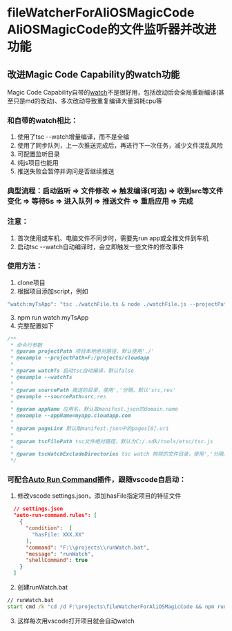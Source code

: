 # fileWatcherForAliOSMagicCode AliOSMagicCode的文件监听器并改进功能
## 改进Magic Code Capability的watch功能
Magic Code Capability自带的[watch](https://developers.alios.cn/reader/6/4133?refer=search)不是很好用，包括改动后会全局重新编译(甚至只是md的改动)、多次改动导致重复编译大量消耗cpu等

### 和自带的watch相比：
1. 使用了tsc --watch增量编译，而不是全编
2. 使用了同步队列，上一次推送完成后，再进行下一次任务，减少文件混乱风险
3. 可配置监听目录
4. 纯js项目也能用
5. 推送失败会暂停并询问是否继续推送

### 典型流程：启动监听 => 文件修改 => 触发编译(可选) => 收到src等文件变化 => 等待5s => 进入队列 => 推送文件 => 重启应用 => 完成

### 注意：
1. 首次使用或车机、电脑文件不同步时，需要先run app或全推文件到车机
2. 启动tsc --watch自动编译时，会立即触发一些文件的修改事件

### 使用方法：
1. clone项目
2. 根据项目添加script，例如
```js
"watch:myTsApp": "tsc ./watchFile.ts & node ./watchFile.js --projectPath=F:/projects/myTsApp --watchTs --sourcePath=src,res"
```
3. npm run watch:myTsApp
4. 完整配置如下
```js
/**
 * 命令行参数
 * @param projectPath 项目本地绝对路径，默认使用'./'
 * @example --projectPath=F:/projects/cloudapp
 * 
 * @param watchTs 启动tsc自动编译，默认false
 * @example --watchTs
 * 
 * @param sourcePath 推送的目录，使用','分隔，默认'src,res'
 * @example --sourcePath=src,res
 * 
 * @param appName 应用名，默认取manifest.json的domain.name
 * @example --appName=myapp.cloudapp.com
 * 
 * @param pageLink 默认取manifest.json中的pages[0].uri
 * 
 * @param tscFilePath tsc文件绝对路径，默认为C:/.sdk/tools/etsc/tsc.js
 * 
 * @param tscWatchExcludeDirectories tsc watch 排除的文件目录，使用','分隔。默认使用['/node_modules', '/src', '/.vscode', '/res']
 */
```
### 可配合[Auto Run Command](https://github.com/GabiGrin/vscode-auto-run-command)插件，跟随vscode自启动：
1. 修改vscode settings.json，添加hasFile指定项目的特征文件
```json
  // settings.json
  "auto-run-command.rules": [
    {
      "condition":  [
        "hasFile: XXX.XX"
      ],
      "command": "F:\\projects\\runWatch.bat",
      "message": "runWatch",
      "shellCommand": true
    }
  ]
```
2. 创建runWatch.bat
```bat
// runWatch.bat
start cmd /k "cd /d F:\projects\fileWatcherForAliOSMagicCode && npm run watch:myTsApp"
```
3. 这样每次用vscode打开项目就会自动watch
